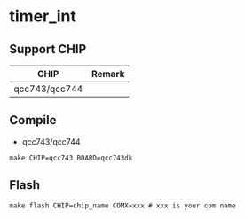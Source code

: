 # timer_int

## Support CHIP

|      CHIP        | Remark |
|:----------------:|:------:|
|qcc743/qcc744       |        |

## Compile

 

- qcc743/qcc744

```
make CHIP=qcc743 BOARD=qcc743dk
```

## Flash

```
make flash CHIP=chip_name COMX=xxx # xxx is your com name
```